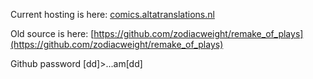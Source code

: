 Current hosting is here: [comics.altatranslations.nl](comics.altatranslations.nl)

Old source is here: [https://github.com/zodiacweight/remake_of_plays](https://github.com/zodiacweight/remake_of_plays)

Github password [dd]>...am[dd]